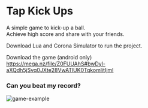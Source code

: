 # Tap Kick Ups

A simple game to kick-up a ball. \
Achieve high score and share with your friends.

Download Lua and Corona Simulator to run the project. 

Download the game (android only) \
https://mega.nz/file/Z0FUUAhS#bwDyl-aXQdh5jSvq0JXte28VwATlUK0TqkomlitIjmI


### Can you beat my record?
![game-example](https://user-images.githubusercontent.com/60718553/177083471-42e36893-cc46-4c0a-8621-350682d6c859.jpg)
